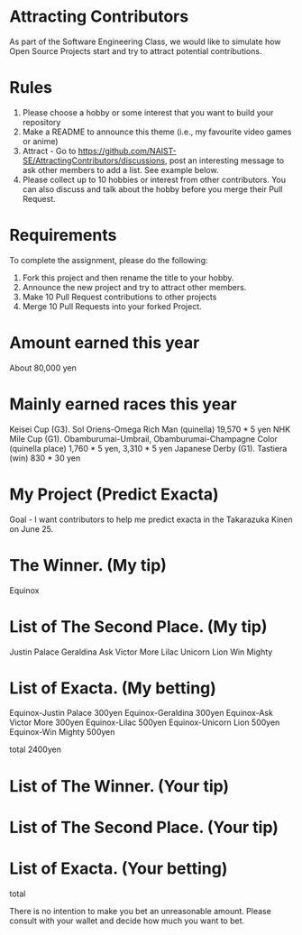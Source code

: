 # Attracting Contributors
As part of the Software Engineering Class, we would like to simulate how Open Source Projects start and try to attract potential contributions.

# Rules

1. Please choose a hobby or some interest that you want to build your repository
2. Make a README to announce this theme (i.e., my favourite video games or anime)
3. Attract - Go to https://github.com/NAIST-SE/AttractingContributors/discussions, post an interesting message to ask other members to add a list. See example below.
4. Please collect up to 10 hobbies or interest from other contributors. You can also discuss and talk about the hobby before you merge their Pull Request.

# Requirements
To complete the assignment, please do the following:
1. Fork this project and then rename the title to your hobby. 
2. Announce the new project and try to attract other members.
3. Make 10 Pull Request contributions to other projects
4. Merge 10 Pull Requests into your forked Project.

# Amount earned this year
About 80,000 yen

# Mainly earned races this year
Keisei Cup (G3). Sol Oriens-Omega Rich Man (quinella) 19,570 * 5 yen
NHK Mile Cup (G1). Obamburumai-Umbrail, Obamburumai-Champagne Color (quinella place) 1,760 * 5 yen, 3,310 * 5 yen
Japanese Derby (G1). Tastiera (win) 830 * 30 yen


# My Project (Predict Exacta)
Goal - I want contributors to help me predict exacta in the Takarazuka Kinen on June 25.

# The Winner. (My tip)
Equinox

# List of The Second Place. (My tip)
Justin Palace
Geraldina
Ask Victor More
Lilac
Unicorn Lion
Win Mighty

# List of Exacta. (My betting)
Equinox-Justin Palace 300yen
Equinox-Geraldina 300yen
Equinox-Ask Victor More 300yen
Equinox-Lilac 500yen
Equinox-Unicorn Lion 500yen
Equinox-Win Mighty 500yen

total 2400yen

# List of The Winner. (Your tip)


# List of The Second Place. (Your tip)


# List of Exacta. (Your betting)


total 

There is no intention to make you bet an unreasonable amount. Please consult with your wallet and decide how much you want to bet.

